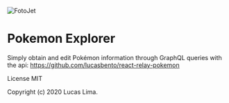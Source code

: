![FotoJet](https://user-images.githubusercontent.com/44346970/87947577-ecbec400-ca79-11ea-9245-6f3a41f9385d.jpg)
# Pokemon Explorer

Simply obtain and edit Pokémon information  through GraphQL queries with the api: https://github.com/lucasbento/react-relay-pokemon


License MIT

Copyright (c) 2020 Lucas Lima.
